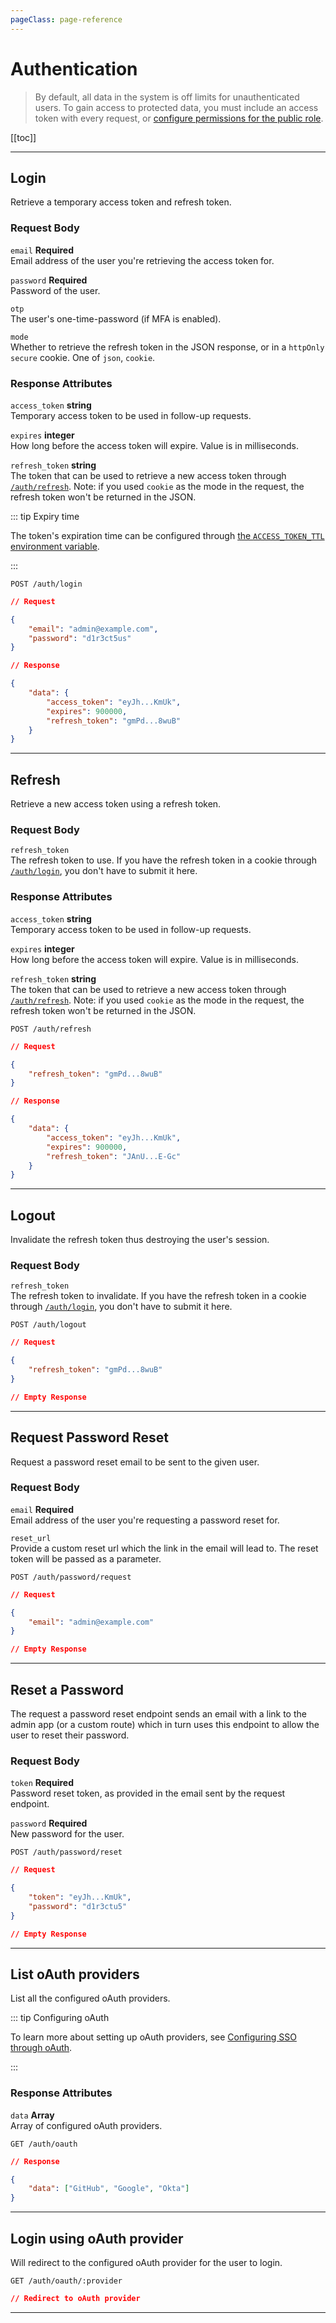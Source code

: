 ```yaml
---
pageClass: page-reference
---
```


# Authentication

<div class="two-up">
<div class="left">

> By default, all data in the system is off limits for unauthenticated users. To gain access to protected data, you must
> include an access token with every request, or
> [configure permissions for the public role](/guides/roles-and-permissions).

</div>

<div class="right">

[[toc]]

</div>
</div>

---

## Login

Retrieve a temporary access token and refresh token.

<div class="two-up">
<div class="left">

### Request Body

<div class="definitions">

`email` **Required**\
Email address of the user you're retrieving the access token for.

`password` **Required**\
Password of the user.

`otp`\
The user's one-time-password (if MFA is enabled).

`mode`\
Whether to retrieve the refresh token in the JSON response, or in a `httpOnly` `secure` cookie. One of `json`, `cookie`.

</div>

### Response Attributes

<div class="definitions">

`access_token` **string**\
Temporary access token to be used in follow-up requests.

`expires` **integer**\
How long before the access token will expire. Value is in milliseconds.

`refresh_token` **string**\
The token that can be used to retrieve a new access token through [`/auth/refresh`](#refresh). Note: if you used `cookie`
as the mode in the request, the refresh token won't be returned in the JSON.

</div>

::: tip Expiry time

The token's expiration time can be configured through
[the `ACCESS_TOKEN_TTL` environment variable](/reference/environment-variables).

:::

</div>
<div class="right">

```
POST /auth/login
```

```json
// Request

{
	"email": "admin@example.com",
	"password": "d1r3ct5us"
}
```

```json
// Response

{
	"data": {
		"access_token": "eyJh...KmUk",
		"expires": 900000,
		"refresh_token": "gmPd...8wuB"
	}
}
```

</div>
</div>

---

## Refresh

Retrieve a new access token using a refresh token.

<div class="two-up">
<div class="left">

### Request Body

<div class="definitions">

`refresh_token`\
The refresh token to use. If you have the refresh token in a cookie through [`/auth/login`](#login), you don't have to submit
it here.

</div>

### Response Attributes

<div class="definitions">

`access_token` **string**\
Temporary access token to be used in follow-up requests.

`expires` **integer**\
How long before the access token will expire. Value is in milliseconds.

`refresh_token` **string**\
The token that can be used to retrieve a new access token through [`/auth/refresh`](#refresh). Note: if you used `cookie`
as the mode in the request, the refresh token won't be returned in the JSON.

</div>

</div>
<div class="right">

```
POST /auth/refresh
```

```json
// Request

{
	"refresh_token": "gmPd...8wuB"
}
```

```json
// Response

{
	"data": {
		"access_token": "eyJh...KmUk",
		"expires": 900000,
		"refresh_token": "JAnU...E-Gc"
	}
}
```

</div>
</div>

---

## Logout

Invalidate the refresh token thus destroying the user's session.

<div class="two-up">
<div class="left">

### Request Body

<div class="definitions">

`refresh_token`\
The refresh token to invalidate. If you have the refresh token in a cookie through [`/auth/login`](#login), you don't have
to submit it here.

</div>

</div>
<div class="right">

```
POST /auth/logout
```

```json
// Request

{
	"refresh_token": "gmPd...8wuB"
}
```

```json
// Empty Response
```

</div>
</div>

---

## Request Password Reset

Request a password reset email to be sent to the given user.

<div class="two-up">
<div class="left">

### Request Body

<div class="definitions">

`email` **Required**\
Email address of the user you're requesting a password reset for.

`reset_url`\
Provide a custom reset url which the link in the email will lead to. The reset token will be passed as a parameter.

</div>

</div>
<div class="right">

```
POST /auth/password/request
```

```json
// Request

{
	"email": "admin@example.com"
}
```

```json
// Empty Response
```

</div>
</div>

---

## Reset a Password

The request a password reset endpoint sends an email with a link to the admin app (or a custom route) which in turn uses
this endpoint to allow the user to reset their password.

<div class="two-up">
<div class="left">

### Request Body

<div class="definitions">

`token` **Required**\
Password reset token, as provided in the email sent by the request endpoint.

`password` **Required**\
New password for the user.

</div>

</div>
<div class="right">

```
POST /auth/password/reset
```

```json
// Request

{
	"token": "eyJh...KmUk",
	"password": "d1r3ctu5"
}
```

```json
// Empty Response
```

</div>
</div>

---

## List oAuth providers

List all the configured oAuth providers.

<div class="two-up">
<div class="left">

::: tip Configuring oAuth

To learn more about setting up oAuth providers, see
[Configuring SSO through oAuth](/guides/api-config/#oauth-single-sign-on-openid).

:::

### Response Attributes

<div class="definitions">

`data` **Array**\
Array of configured oAuth providers.

</div>

</div>
<div class="right">

```
GET /auth/oauth
```

```json
// Response

{
	"data": ["GitHub", "Google", "Okta"]
}
```

</div>
</div>

---

## Login using oAuth provider

Will redirect to the configured oAuth provider for the user to login.

<div class="two-up">
<div class="right">

```
GET /auth/oauth/:provider
```

```json
// Redirect to oAuth provider
```

</div>
</div>

---
